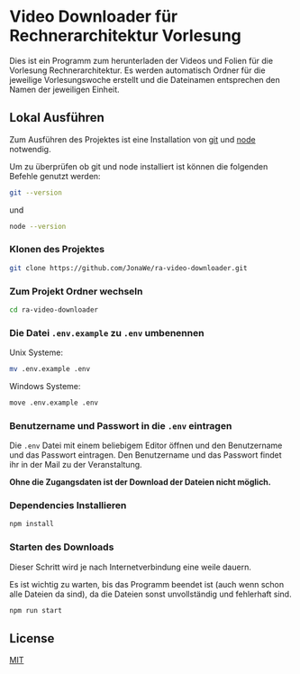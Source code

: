 # Video Downloader für Rechnerarchitektur Vorlesung

Dies ist ein Programm zum herunterladen der Videos und Folien für die Vorlesung Rechnerarchitektur. Es werden automatisch Ordner für die jeweilige Vorlesungswoche erstellt und die Dateinamen entsprechen den Namen der jeweiligen Einheit.


## Lokal Ausführen

Zum Ausführen des Projektes ist eine Installation von [git](https://git-scm.com/downloads) und [node](https://nodejs.org/en/download/) notwendig.

Um zu überprüfen ob git und node installiert ist können die folgenden Befehle genutzt werden:
```bash
git --version
```
und
```bash
node --version
```

### Klonen des Projektes

```bash
git clone https://github.com/JonaWe/ra-video-downloader.git
```

### Zum Projekt Ordner wechseln

```bash
cd ra-video-downloader
```

### Die Datei `.env.example` zu `.env` umbenennen

Unix Systeme:
```bash
mv .env.example .env
```

Windows Systeme:
```bash
move .env.example .env
```

### Benutzername und Passwort in die `.env` eintragen

Die `.env` Datei mit einem beliebigem Editor öffnen und den Benutzername und das Passwort eintragen.
Den Benutzername und das Passwort findet ihr in der Mail zu der Veranstaltung.

**Ohne die Zugangsdaten ist der Download der Dateien nicht möglich.**

### Dependencies Installieren

```bash
npm install
```

### Starten des Downloads
Dieser Schritt wird je nach Internetverbindung eine weile dauern.

Es ist wichtig zu warten, bis das Programm beendet ist (auch wenn schon alle Dateien da sind), da die Dateien sonst unvollständig und fehlerhaft sind. 

```bash
npm run start
```

  
## License

[MIT](https://choosealicense.com/licenses/mit/)

  